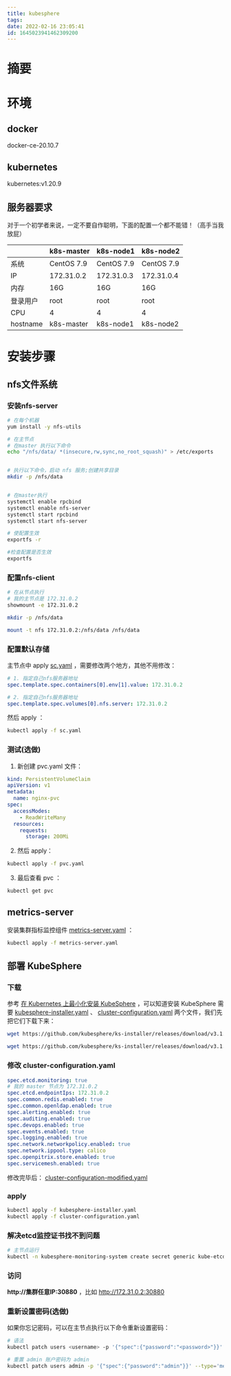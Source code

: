 ```yaml
---
title: kubesphere
tags: 
date: 2022-02-16 23:05:41
id: 1645023941462309200
---
```

# 摘要

# 环境

## docker

docker-ce-20.10.7

## kubernetes

kubernetes:v1.20.9

## 服务器要求

对于一个初学者来说，一定不要自作聪明，下面的配置一个都不能错！（高手当我放屁）

|          | k8s-master | k8s-node1  | k8s-node2  |
| -------- | ---------- | ---------- | ---------- |
| 系统     | CentOS 7.9 | CentOS 7.9 | CentOS 7.9 |
| IP       | 172.31.0.2 | 172.31.0.3 | 172.31.0.4 |
| 内存     | 16G        | 16G        | 16G        |
| 登录用户 | root       | root       | root       |
| CPU      | 4          | 4          | 4          |
| hostname | k8s-master | k8s-node1  | k8s-node2  |

# 安装步骤

## nfs文件系统

### 安装nfs-server

```sh
# 在每个机器
yum install -y nfs-utils

```

```sh
# 在主节点
# 在master 执行以下命令 
echo "/nfs/data/ *(insecure,rw,sync,no_root_squash)" > /etc/exports


# 执行以下命令，启动 nfs 服务;创建共享目录
mkdir -p /nfs/data


# 在master执行
systemctl enable rpcbind
systemctl enable nfs-server
systemctl start rpcbind
systemctl start nfs-server

# 使配置生效
exportfs -r

#检查配置是否生效
exportfs
```

### 配置nfs-client

```sh
# 在从节点执行
# 我的主节点是 172.31.0.2
showmount -e 172.31.0.2 

mkdir -p /nfs/data

mount -t nfs 172.31.0.2:/nfs/data /nfs/data
```

### 配置默认存储

主节点中 apply [sc.yaml](assets\data\sc.yaml) ，需要修改两个地方，其他不用修改：

```yaml
# 1. 指定自己nfs服务器地址
spec.template.spec.containers[0].env[1].value: 172.31.0.2

# 2. 指定自己nfs服务器地址
spec.template.spec.volumes[0].nfs.server: 172.31.0.2
```

然后 apply ： 

```sh
kubectl apply -f sc.yaml
```

### 测试(选做)

1. 新创建 pvc.yaml 文件：

```yaml
kind: PersistentVolumeClaim
apiVersion: v1
metadata:
  name: nginx-pvc
spec:
  accessModes:
    - ReadWriteMany
  resources:
    requests:
      storage: 200Mi
```

2. 然后 apply：

```sh
kubectl apply -f pvc.yaml
```

3. 最后查看 pvc ：

```sh
kubectl get pvc
```

## metrics-server

安装集群指标监控组件 [metrics-server.yaml](assets\data\metrics-server.yaml) ：

```sh
kubectl apply -f metrics-server.yaml
```

## 部署 KubeSphere

### 下载

参考 [在 Kubernetes 上最小化安装 KubeSphere](https://kubesphere.io/zh/docs/quick-start/minimal-kubesphere-on-k8s/) ，可以知道安装 KubeSphere 需要 [kubesphere-installer.yaml](assets\data\kubesphere-installer.yaml) 、 [cluster-configuration.yaml](assets\data\cluster-configuration.yaml) 两个文件，我们先把它们下载下来：

```sh
wget https://github.com/kubesphere/ks-installer/releases/download/v3.1.1/kubesphere-installer.yaml

wget https://github.com/kubesphere/ks-installer/releases/download/v3.1.1/cluster-configuration.yaml
```

### 修改 cluster-configuration.yaml

```yaml
spec.etcd.monitoring: true
# 我的 master 节点为 172.31.0.2 
spec.etcd.endpointIps: 172.31.0.2
spec.common.redis.enabled: true
spec.common.openldap.enabled: true
spec.alerting.enabled: true
spec.auditing.enabled: true
spec.devops.enabled: true
spec.events.enabled: true
spec.logging.enabled: true
spec.network.networkpolicy.enabled: true
spec.network.ippool.type: calico
spec.openpitrix.store.enabled: true
spec.servicemesh.enabled: true
```

修改完毕后： [cluster-configuration-modified.yaml](assets\data\cluster-configuration-modified.yaml) 

### apply

```sh
kubectl apply -f kubesphere-installer.yaml
kubectl apply -f cluster-configuration.yaml
```

### 解决etcd监控证书找不到问题

```sh
# 主节点运行
kubectl -n kubesphere-monitoring-system create secret generic kube-etcd-client-certs  --from-file=etcd-client-ca.crt=/etc/kubernetes/pki/etcd/ca.crt  --from-file=etcd-client.crt=/etc/kubernetes/pki/apiserver-etcd-client.crt  --from-file=etcd-client.key=/etc/kubernetes/pki/apiserver-etcd-client.key
```

### 访问

 **http://集群任意IP:30880** ，比如 http://172.31.0.2:30880 

### 重新设置密码(选做)

如果你忘记密码，可以在主节点执行以下命令重新设置密码：

```sh
# 语法
kubectl patch users <username> -p '{"spec":{"password":"<password>"}}' --type='merge' && kubectl annotate users <username> iam.kubesphere.io/password-encrypted-
```

```sh
# 重置 admin 账户密码为 admin
kubectl patch users admin -p '{"spec":{"password":"admin"}}' --type='merge' && kubectl annotate users admin iam.kubesphere.io/password-encrypted-
```











